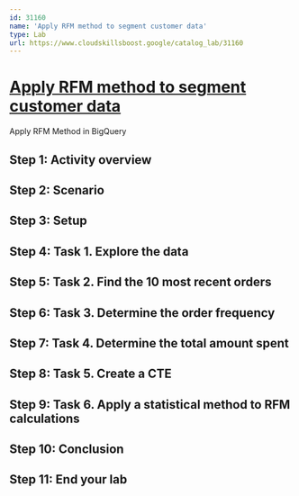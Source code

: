 ```yaml
---
id: 31160
name: 'Apply RFM method to segment customer data'
type: Lab
url: https://www.cloudskillsboost.google/catalog_lab/31160
---
```


# [Apply RFM method to segment customer data](https://www.cloudskillsboost.google/catalog_lab/31160)

Apply RFM Method in BigQuery

## Step 1: Activity overview

## Step 2: Scenario

## Step 3: Setup

## Step 4: Task 1. Explore the data

## Step 5: Task 2. Find the 10 most recent orders

## Step 6: Task 3. Determine the order frequency

## Step 7: Task 4. Determine the total amount spent

## Step 8: Task 5. Create a CTE

## Step 9: Task 6. Apply a statistical method to RFM calculations

## Step 10: Conclusion

## Step 11: End your lab
